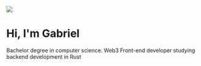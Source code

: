 <img src="https://user-images.githubusercontent.com/84470114/229376340-e1e854b8-6812-4024-be1e-56eee47c0d2a.jpg">
<h1>Hi, I'm Gabriel</h1>
<p>Bachelor degree in computer science. Web3 Front-end developer studying backend development in Rust</p>
